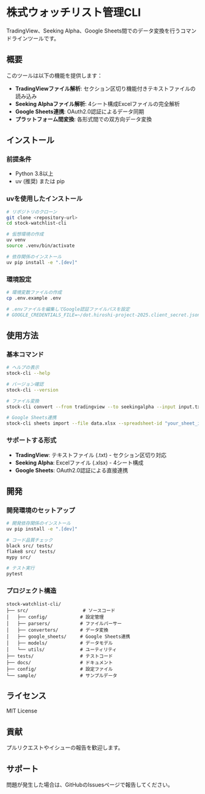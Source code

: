 # 株式ウォッチリスト管理CLI

TradingView、Seeking Alpha、Google Sheets間でのデータ変換を行うコマンドラインツールです。

## 概要

このツールは以下の機能を提供します：

- **TradingViewファイル解析**: セクション区切り機能付きテキストファイルの読み込み
- **Seeking Alphaファイル解析**: 4シート構成Excelファイルの完全解析
- **Google Sheets連携**: OAuth2.0認証によるデータ同期
- **プラットフォーム間変換**: 各形式間での双方向データ変換

## インストール

### 前提条件

- Python 3.8以上
- uv (推奨) または pip

### uvを使用したインストール

```bash
# リポジトリのクローン
git clone <repository-url>
cd stock-watchlist-cli

# 仮想環境の作成
uv venv
source .venv/bin/activate

# 依存関係のインストール
uv pip install -e ".[dev]"
```

### 環境設定

```bash
# 環境変数ファイルの作成
cp .env.example .env

# .envファイルを編集してGoogle認証ファイルパスを設定
# GOOGLE_CREDENTIALS_FILE=~/dot.hiroshi-project-2025.client_secret.json
```

## 使用方法

### 基本コマンド

```bash
# ヘルプの表示
stock-cli --help

# バージョン確認
stock-cli --version

# ファイル変換
stock-cli convert --from tradingview --to seekingalpha --input input.txt --output output.csv

# Google Sheets連携
stock-cli sheets import --file data.xlsx --spreadsheet-id "your_sheet_id"
```

### サポートする形式

- **TradingView**: テキストファイル (.txt) - セクション区切り対応
- **Seeking Alpha**: Excelファイル (.xlsx) - 4シート構成
- **Google Sheets**: OAuth2.0認証による直接連携

## 開発

### 開発環境のセットアップ

```bash
# 開発依存関係のインストール
uv pip install -e ".[dev]"

# コード品質チェック
black src/ tests/
flake8 src/ tests/
mypy src/

# テスト実行
pytest
```

### プロジェクト構造

```
stock-watchlist-cli/
├── src/                    # ソースコード
│   ├── config/            # 設定管理
│   ├── parsers/           # ファイルパーサー
│   ├── converters/        # データ変換
│   ├── google_sheets/     # Google Sheets連携
│   ├── models/            # データモデル
│   └── utils/             # ユーティリティ
├── tests/                 # テストコード
├── docs/                  # ドキュメント
├── config/                # 設定ファイル
└── sample/                # サンプルデータ
```

## ライセンス

MIT License

## 貢献

プルリクエストやイシューの報告を歓迎します。

## サポート

問題が発生した場合は、GitHubのIssuesページで報告してください。